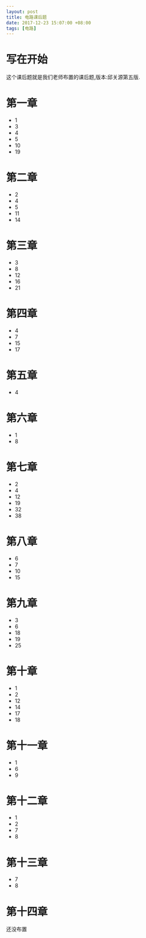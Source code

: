 ```yaml
---
layout: post
title: 电路课后题
date: 2017-12-23 15:07:00 +08:00
tags: [电路]
---
```


# 写在开始
这个课后题就是我们老师布置的课后题,版本:邱关源第五版.

# 第一章
- 1
- 3
- 4
- 5
- 10
- 19

# 第二章
- 2
- 4
- 5
- 11
- 14
# 第三章
- 3
- 8
- 12
- 16
- 21
# 第四章
- 4
- 7
- 15
- 17
# 第五章
- 4
# 第六章
- 1
- 8
# 第七章
- 2
- 4
- 12
- 19
- 32
- 38

# 第八章
- 6
- 7
- 10
- 15

# 第九章
- 3
- 6
- 18
- 19
- 25

# 第十章
- 1
- 2
- 12
- 14
- 17
- 18

# 第十一章
- 1
- 6
- 9

# 第十二章
- 1
- 2
- 7
- 8

# 第十三章
- 7
- 8

# 第十四章
还没布置
